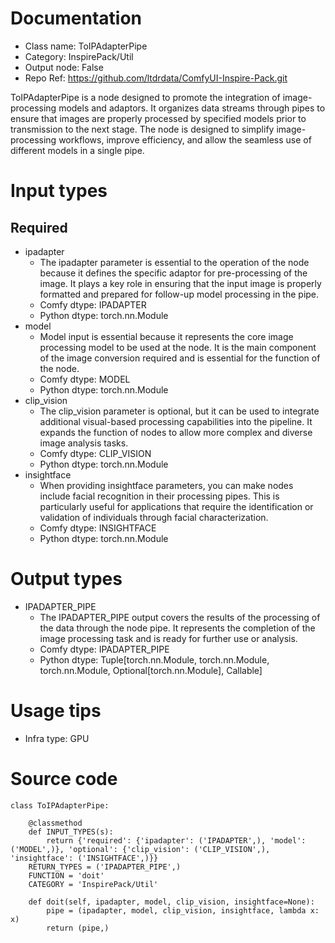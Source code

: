 # Documentation
- Class name: ToIPAdapterPipe
- Category: InspirePack/Util
- Output node: False
- Repo Ref: https://github.com/ltdrdata/ComfyUI-Inspire-Pack.git

ToIPAdapterPipe is a node designed to promote the integration of image-processing models and adaptors. It organizes data streams through pipes to ensure that images are properly processed by specified models prior to transmission to the next stage. The node is designed to simplify image-processing workflows, improve efficiency, and allow the seamless use of different models in a single pipe.

# Input types
## Required
- ipadapter
    - The ipadapter parameter is essential to the operation of the node because it defines the specific adaptor for pre-processing of the image. It plays a key role in ensuring that the input image is properly formatted and prepared for follow-up model processing in the pipe.
    - Comfy dtype: IPADAPTER
    - Python dtype: torch.nn.Module
- model
    - Model input is essential because it represents the core image processing model to be used at the node. It is the main component of the image conversion required and is essential for the function of the node.
    - Comfy dtype: MODEL
    - Python dtype: torch.nn.Module
- clip_vision
    - The clip_vision parameter is optional, but it can be used to integrate additional visual-based processing capabilities into the pipeline. It expands the function of nodes to allow more complex and diverse image analysis tasks.
    - Comfy dtype: CLIP_VISION
    - Python dtype: torch.nn.Module
- insightface
    - When providing insightface parameters, you can make nodes include facial recognition in their processing pipes. This is particularly useful for applications that require the identification or validation of individuals through facial characterization.
    - Comfy dtype: INSIGHTFACE
    - Python dtype: torch.nn.Module

# Output types
- IPADAPTER_PIPE
    - The IPADAPTER_PIPE output covers the results of the processing of the data through the node pipe. It represents the completion of the image processing task and is ready for further use or analysis.
    - Comfy dtype: IPADAPTER_PIPE
    - Python dtype: Tuple[torch.nn.Module, torch.nn.Module, torch.nn.Module, Optional[torch.nn.Module], Callable]

# Usage tips
- Infra type: GPU

# Source code
```
class ToIPAdapterPipe:

    @classmethod
    def INPUT_TYPES(s):
        return {'required': {'ipadapter': ('IPADAPTER',), 'model': ('MODEL',)}, 'optional': {'clip_vision': ('CLIP_VISION',), 'insightface': ('INSIGHTFACE',)}}
    RETURN_TYPES = ('IPADAPTER_PIPE',)
    FUNCTION = 'doit'
    CATEGORY = 'InspirePack/Util'

    def doit(self, ipadapter, model, clip_vision, insightface=None):
        pipe = (ipadapter, model, clip_vision, insightface, lambda x: x)
        return (pipe,)
```
